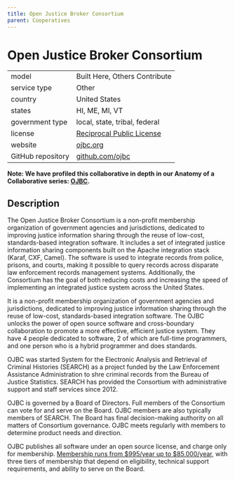 ```yaml
---
title: Open Justice Broker Consortium
parent: Cooperatives
---
```


# Open Justice Broker Consortium

|                   |                                          |
|:------------------|:-----------------------------------------|
| model             | Built Here, Others Contribute
| service type      | Other
| country           | United States
| states				| HI, ME, MI, VT
| government type   | local, state, tribal, federal
| license           | [Reciprocal Public License](https://tldrlegal.com/license/reciprocal-public-license-1.5-(rpl-1.5))
| website           | [ojbc.org](https://www.ojbc.org/)
| GitHub repository | [github.com/ojbc](https://github.com/ojbc/)

**Note: We have profiled this collaborative in depth in our Anatomy of a Collaborative series: [OJBC](/case-studies/anatomy-of-a-collaborative/ojbc.html).**

## Description
The Open Justice Broker Consortium is a non-profit membership organization of government agencies and jurisdictions, dedicated to improving justice information sharing through the reuse of low-cost, standards-based integration software. It includes a set of integrated justice information sharing components built on the Apache integration stack (Karaf, CXF, Camel). The software is used to integrate records from police, prisons, and courts, making it possible to query records across disparate law enforcement records management systems. Additionally, the Consortium has the goal of both reducing costs and increasing the speed of implementing an integrated justice system across the United States. 

It is a non-profit membership organization of government agencies and jurisdictions, dedicated to improving justice information sharing through the reuse of low-cost, standards-based integration software. The OJBC unlocks the power of open source software and cross-boundary collaboration to promote a more effective, efficient justice system. They have 4 people dedicated to software, 2 of which are full-time programmers, and one person who is a hybrid programmer and does standards.

OJBC was started System for the Electronic Analysis and Retrieval of Criminal Histories (SEARCH) as a project funded by the Law Enforcement Assistance Administration to shre criminal records from the Bureau of Justice Statistics. SEARCH has provided the Consortium with administrative support and staff services since 2012.

OJBC is governed by a Board of Directors. Full members of the Consortium can vote for and serve on the Board. OJBC members are also typically members of SEARCH. The Board has final decision-making authority on all matters of Consortium governance. OJBC meets regularly with members to determine product needs and direction.

OJBC publishes all software under an open source license, and charge only for membership. [Membership runs from $995/year up to $85,000/year](https://www.ojbc.org/membership/), with three tiers of membership that depend on eligibility, technical support requirements, and ability to serve on the Board. 

